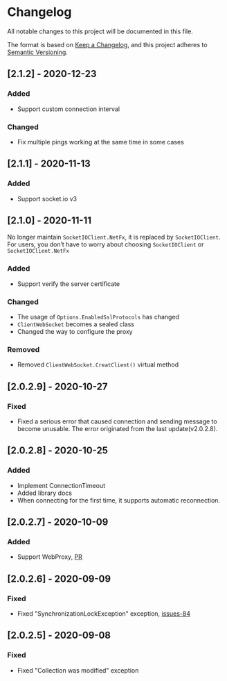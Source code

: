 # Changelog

All notable changes to this project will be documented in this file.

The format is based on [Keep a Changelog](https://keepachangelog.com/en/1.0.0/),
and this project adheres to [Semantic Versioning](https://semver.org/spec/v2.0.0.html).

## [2.1.2] - 2020-12-23

### Added

- Support custom connection interval

### Changed

- Fix multiple pings working at the same time in some cases

## [2.1.1] - 2020-11-13

### Added

- Support socket.io v3

## [2.1.0] - 2020-11-11

No longer maintain `SocketIOClient.NetFx`, it is replaced by `SocketIOClient`. For users, you don’t have to worry about choosing `SocketIOClient` or `SocketIOClient.NetFx`

### Added

- Support verify the server certificate

### Changed

- The usage of `Options.EnabledSslProtocols` has changed
- `ClientWebSocket` becomes a sealed class
- Changed the way to configure the proxy

### Removed

- Removed `ClientWebSocket.CreatClient()` virtual method

## [2.0.2.9] - 2020-10-27

### Fixed

- Fixed a serious error that caused connection and sending message to become unusable. The error originated from the last update(v2.0.2.8).

## [2.0.2.8] - 2020-10-25

### Added

- Implement ConnectionTimeout
- Added library docs
- When connecting for the first time, it supports automatic reconnection.

## [2.0.2.7] - 2020-10-09

### Added

- Support WebProxy, [PR](https://github.com/doghappy/socket.io-client-csharp/pull/87)

## [2.0.2.6] - 2020-09-09

### Fixed

- Fixed "SynchronizationLockException" exception, [issues-84](https://github.com/doghappy/socket.io-client-csharp/issues/84)

## [2.0.2.5] - 2020-09-08

### Fixed

- Fixed "Collection was modified" exception